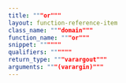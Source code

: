 ```yaml
---
title: """or"""
layout: function-reference-item
class_name: """domain"""
function_name: """or"""
snippet: """"""
qualifiers: """"""
return_type: """varargout"""
arguments: """(varargin)"""
---
```


